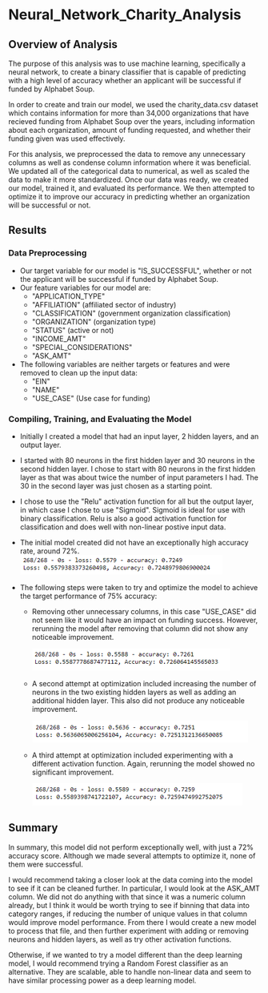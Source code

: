 # Neural_Network_Charity_Analysis

## Overview of Analysis
The purpose of this analysis was to use machine learning, specifically a neural network, to create a binary classifier that is capable of predicting with a high level of accuracy whether an applicant will be successful if funded by Alphabet Soup.  

In order to create and train our model, we used the charity_data.csv dataset which contains information for more than 34,000 organizations that have recieved funding from Alphabet Soup over the years, including information about each organization, amount of funding requested, and whether their funding given was used effectively.

For this analysis, we preprocessed the data to remove any unnecessary columns as well as condense column information where it was beneficial.  We updated all of the categorical data to numerical, as well as scaled the data to make it more standardized.  Once our data was ready, we created our model, trained it, and evaluated its performance.  We then attempted to optimize it to improve our accuracy in predicting whether an organization will be successful or not.


## Results
### Data Preprocessing
- Our target variable for our model is "IS_SUCCESSFUL", whether or not the applicant will be successful if funded by Alphabet Soup.
- Our feature variables for our model are:
    - "APPLICATION_TYPE"
    - "AFFILIATION" (affiliated sector of industry)
    - "CLASSIFICATION" (government organization classification) 
    - "ORGANIZATION" (organization type)
    - "STATUS" (active or not) 
    - "INCOME_AMT"
    - "SPECIAL_CONSIDERATIONS"
    - "ASK_AMT"
- The following variables are neither targets or features and were removed to clean up the input data:
    - "EIN"
    - "NAME"
    - "USE_CASE" (Use case for funding)

### Compiling, Training, and Evaluating the Model
- Initially I created a model that had an input layer, 2 hidden layers, and an output layer.
- I started with 80 neurons in the first hidden layer and 30 neurons in the second hidden layer.  I chose to start with 80 neurons in the first hidden layer as that was about twice the number of input parameters I had.  The 30 in the second layer was just chosen as a starting point.
- I chose to use the "Relu" activation function for all but the output layer, in which case I chose to use "Sigmoid".  Sigmoid is ideal for use with binary classification.  Relu is also a good activation function for classification and does well with non-linear postive input data.
- The initial model created did not have an exceptionally high accuracy rate, around 72%.
![Accuracy_for_initial_model.png](Resources/Accuracy_for_initial_model.png)


- The following steps were taken to try and optimize the model to achieve the target performance of 75% accuracy:
    - Removing other unnecessary columns, in this case "USE_CASE" did not seem like it would have an impact on funding success.  However, rerunning the model after removing that column did not show any noticeable improvement.
    
        ![Accuracy_attempt1_optimization.png](https://github.com/adbauer06/Neural_Network_Charity_Analysis/blob/main/Resources/Accuracy_attempt1_optimization.PNG)

    - A second attempt at optimization included increasing the number of neurons in the two existing hidden layers as well as adding an additional hidden layer.  This also did not produce any noticeable improvement.
    
        ![Accuracy_attempt2_optimization.png](https://github.com/adbauer06/Neural_Network_Charity_Analysis/blob/main/Resources/Accuracy_attempt2_optimization.PNG)
    
    - A third attempt at optimization included experimenting with a different activation function.  Again, rerunning the model showed no significant improvement.
    
        ![Accuracy_attempt3_optimization.png](https://github.com/adbauer06/Neural_Network_Charity_Analysis/blob/main/Resources/Accuracy_attempt3_optimization.PNG)


## Summary
In summary, this model did not perform exceptionally well, with just a 72% accuracy score.  Although we made several attempts to optimize it, none of them were successful.  

I would recommend taking a closer look at the data coming into the model to see if it can be cleaned further.  In particular, I would look at the ASK_AMT column.  We did not do anything with that since it was a numeric column already, but I think it would be worth trying to see if binning that data into category ranges, if reducing the number of unique values in that column would improve model performance.  From there I would create a new model to process that file, and then further experiment with adding or removing neurons and hidden layers, as well as try other activation functions.

Otherwise, if we wanted to try a model different than the deep learning model, I would recommend trying a Random Forest classifier as an alternative.  They are scalable, able to handle non-linear data and seem to have similar processing power as a deep learning model.

